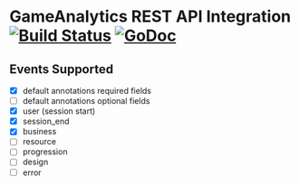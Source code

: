 # GameAnalytics REST API Integration [![Build Status](https://semaphoreci.com/api/v1/projects/3254496e-2248-4010-9a2e-f8c9cb91de6f/516898/badge.svg)](https://semaphoreci.com/paulgould/gameanalytics) [![GoDoc](https://godoc.org/github.com/replaygaming/gameanalytics?status.svg)](https://godoc.org/github.com/replaygaming/gameanalytics)

## Events Supported

  - [x] default annotations required fields
  - [ ] default annotations optional fields
  - [x] user (session start)
  - [x] session_end
  - [x] business
  - [ ] resource
  - [ ] progression
  - [ ] design
  - [ ] error
